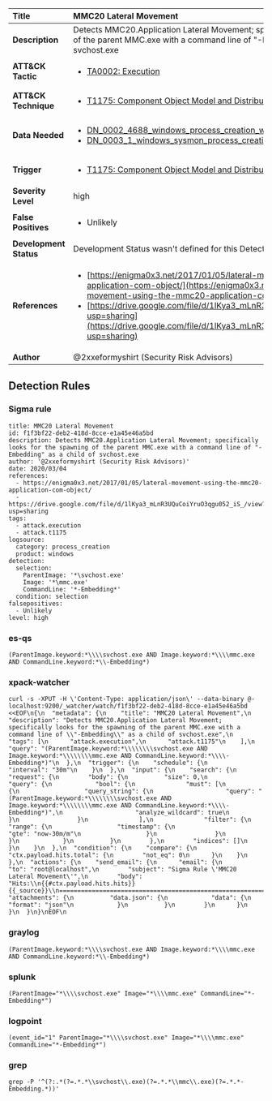 | Title                    | MMC20 Lateral Movement       |
|:-------------------------|:------------------|
| **Description**          | Detects MMC20.Application Lateral Movement; specifically looks for the spawning of the parent MMC.exe with a command line of "-Embedding" as a child of svchost.exe |
| **ATT&amp;CK Tactic**    |  <ul><li>[TA0002: Execution](https://attack.mitre.org/tactics/TA0002)</li></ul>  |
| **ATT&amp;CK Technique** | <ul><li>[T1175: Component Object Model and Distributed COM](https://attack.mitre.org/techniques/T1175)</li></ul>  |
| **Data Needed**          | <ul><li>[DN_0002_4688_windows_process_creation_with_commandline](../Data_Needed/DN_0002_4688_windows_process_creation_with_commandline.md)</li><li>[DN_0003_1_windows_sysmon_process_creation](../Data_Needed/DN_0003_1_windows_sysmon_process_creation.md)</li></ul>  |
| **Trigger**              | <ul><li>[T1175: Component Object Model and Distributed COM](../Triggers/T1175.md)</li></ul>  |
| **Severity Level**       | high |
| **False Positives**      | <ul><li>Unlikely</li></ul>  |
| **Development Status**   |  Development Status wasn't defined for this Detection Rule yet  |
| **References**           | <ul><li>[https://enigma0x3.net/2017/01/05/lateral-movement-using-the-mmc20-application-com-object/](https://enigma0x3.net/2017/01/05/lateral-movement-using-the-mmc20-application-com-object/)</li><li>[https://drive.google.com/file/d/1lKya3_mLnR3UQuCoiYruO3qgu052_iS_/view?usp=sharing](https://drive.google.com/file/d/1lKya3_mLnR3UQuCoiYruO3qgu052_iS_/view?usp=sharing)</li></ul>  |
| **Author**               | @2xxeformyshirt (Security Risk Advisors) |


## Detection Rules

### Sigma rule

```
title: MMC20 Lateral Movement
id: f1f3bf22-deb2-418d-8cce-e1a45e46a5bd
description: Detects MMC20.Application Lateral Movement; specifically looks for the spawning of the parent MMC.exe with a command line of "-Embedding" as a child of svchost.exe 
author: '@2xxeformyshirt (Security Risk Advisors)'
date: 2020/03/04
references:
  - https://enigma0x3.net/2017/01/05/lateral-movement-using-the-mmc20-application-com-object/
  - https://drive.google.com/file/d/1lKya3_mLnR3UQuCoiYruO3qgu052_iS_/view?usp=sharing 
tags:
  - attack.execution
  - attack.t1175
logsource:
  category: process_creation
  product: windows
detection:
  selection:
    ParentImage: '*\svchost.exe'
    Image: '*\mmc.exe'
    CommandLine: '*-Embedding*'
  condition: selection
falsepositives:
  - Unlikely
level: high

```





### es-qs
    
```
(ParentImage.keyword:*\\\\svchost.exe AND Image.keyword:*\\\\mmc.exe AND CommandLine.keyword:*\\-Embedding*)
```


### xpack-watcher
    
```
curl -s -XPUT -H \'Content-Type: application/json\' --data-binary @- localhost:9200/_watcher/watch/f1f3bf22-deb2-418d-8cce-e1a45e46a5bd <<EOF\n{\n  "metadata": {\n    "title": "MMC20 Lateral Movement",\n    "description": "Detects MMC20.Application Lateral Movement; specifically looks for the spawning of the parent MMC.exe with a command line of \\"-Embedding\\" as a child of svchost.exe",\n    "tags": [\n      "attack.execution",\n      "attack.t1175"\n    ],\n    "query": "(ParentImage.keyword:*\\\\\\\\svchost.exe AND Image.keyword:*\\\\\\\\mmc.exe AND CommandLine.keyword:*\\\\-Embedding*)"\n  },\n  "trigger": {\n    "schedule": {\n      "interval": "30m"\n    }\n  },\n  "input": {\n    "search": {\n      "request": {\n        "body": {\n          "size": 0,\n          "query": {\n            "bool": {\n              "must": [\n                {\n                  "query_string": {\n                    "query": "(ParentImage.keyword:*\\\\\\\\svchost.exe AND Image.keyword:*\\\\\\\\mmc.exe AND CommandLine.keyword:*\\\\-Embedding*)",\n                    "analyze_wildcard": true\n                  }\n                }\n              ],\n              "filter": {\n                "range": {\n                  "timestamp": {\n                    "gte": "now-30m/m"\n                  }\n                }\n              }\n            }\n          }\n        },\n        "indices": []\n      }\n    }\n  },\n  "condition": {\n    "compare": {\n      "ctx.payload.hits.total": {\n        "not_eq": 0\n      }\n    }\n  },\n  "actions": {\n    "send_email": {\n      "email": {\n        "to": "root@localhost",\n        "subject": "Sigma Rule \'MMC20 Lateral Movement\'",\n        "body": "Hits:\\n{{#ctx.payload.hits.hits}}{{_source}}\\n================================================================================\\n{{/ctx.payload.hits.hits}}",\n        "attachments": {\n          "data.json": {\n            "data": {\n              "format": "json"\n            }\n          }\n        }\n      }\n    }\n  }\n}\nEOF\n
```


### graylog
    
```
(ParentImage.keyword:*\\\\svchost.exe AND Image.keyword:*\\\\mmc.exe AND CommandLine.keyword:*\\-Embedding*)
```


### splunk
    
```
(ParentImage="*\\\\svchost.exe" Image="*\\\\mmc.exe" CommandLine="*-Embedding*")
```


### logpoint
    
```
(event_id="1" ParentImage="*\\\\svchost.exe" Image="*\\\\mmc.exe" CommandLine="*-Embedding*")
```


### grep
    
```
grep -P '^(?:.*(?=.*.*\\svchost\\.exe)(?=.*.*\\mmc\\.exe)(?=.*.*-Embedding.*))'
```



